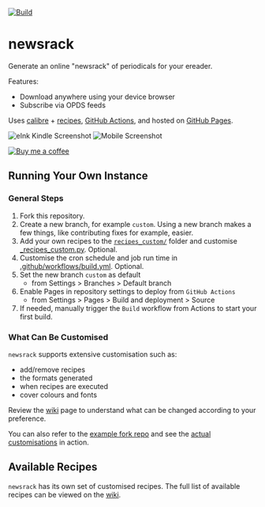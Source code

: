 [![Build](https://github.com/holyspiritomb/newsrack/actions/workflows/build.yml/badge.svg)](https://github.com/holyspiritomb/newsrack/actions/workflows/build.yml)

# newsrack

Generate an online "newsrack" of periodicals for your ereader.

Features:
- Download anywhere using your device browser
- Subscribe via OPDS feeds

Uses [calibre](https://calibre-ebook.com/) + [recipes](https://manual.calibre-ebook.com/news_recipe.html), [GitHub Actions](.github/workflows/build.yml), and hosted
on [GitHub Pages](https://pages.github.com/).

![eInk Kindle Screenshot](https://github.com/ping/newsrack/assets/104607/475daa53-f2d5-4469-b88e-7d5463399d73)
![Mobile Screenshot](https://github.com/ping/newsrack/assets/104607/76ec3514-8d89-43bc-a68c-909df42971cb)

[![Buy me a coffee](https://img.buymeacoffee.com/button-api/?text=Buy%20me%20a%20coffee&emoji=&slug=ping&button_colour=FFDD00&font_colour=000000&font_family=Bree&outline_colour=000000&coffee_colour=ffffff)](https://www.buymeacoffee.com/ping)

## Running Your Own Instance

### General Steps

1. Fork this repository.
2. Create a new branch, for example `custom`. Using a new branch makes a few things, like contributing fixes for example, easier.
3. Add your own recipes to the [`recipes_custom/`](recipes_custom) folder and customise [_recipes_custom.py](_recipes_custom.py). Optional.
4. Customise the cron schedule and job run time in [.github/workflows/build.yml](.github/workflows/build.yml). Optional.
5. Set the new branch `custom` as default
   - from Settings > Branches > Default branch
6. Enable Pages in repository settings to deploy from `GitHub Actions`
   - from Settings > Pages > Build and deployment > Source
7. If needed, manually trigger the `Build` workflow from Actions to start your first build.

### What Can Be Customised

`newsrack` supports extensive customisation such as:
- add/remove recipes
- the formats generated
- when recipes are executed
- cover colours and fonts

Review the [wiki](https://github.com/ping/newsrack/wiki#customisation) page to understand what can be changed according to your preference.

You can also refer to the [example fork repo](https://github.com/ping/newsrack-fork-test/) and see the [actual customisations](https://github.com/ping/newsrack-fork-test/compare/main...custom) in action.


## Available Recipes

`newsrack` has its own set of customised recipes. The full list of available recipes can be viewed on the [wiki](https://github.com/ping/newsrack/wiki/Available-Recipes).
